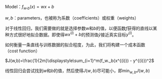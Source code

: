 Model：$f_w,_b(x)=wx + b$

$w,b$：parameters，也被称为系数（coefficients）或权重（weights）

对于线性回归，我们需要做的就是选择参数$w$和$b$的值，以便函数$f$获得的直线以某种方式很好地拟合数据。即使得$wx^{(i)}+b$的预测值$\hat{y}$接近真实目标$y^{(i)}$。

如何衡量一条直线与训练数据的拟合程度，为此，我们将构建一个成本函数（cost function）

$J(w,b)=\frac{1}{2m}\displaystyle\sum_{i=1}^m(f_w._b(x^{(i)}) - y^{(i)})^2$

线性回归会尝试找到$w$和$b$的值，然后使得$J(w,b)$尽可能小，即$\displaystyle\min_{w,b}J(w,b)$